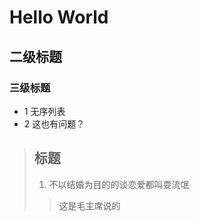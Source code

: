 # Hello World

## 二级标题

### 三级标题

* 1 无序列表
* 2 这也有问题？

> ## 标题
>
> 1. 不以结婚为目的的谈恋爱都叫耍流氓
>
> > 这是毛主席说的
